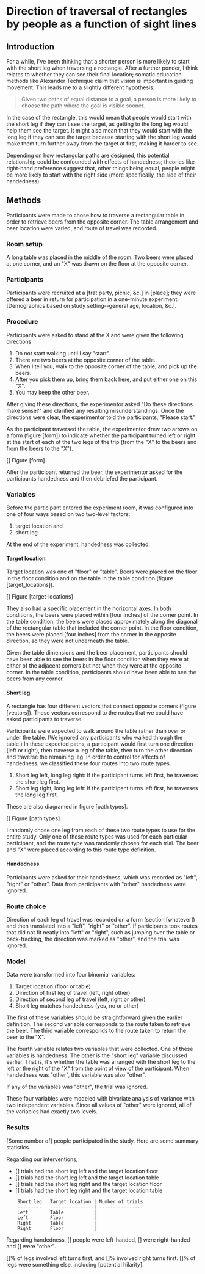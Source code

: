 Direction of traversal of rectangles by people as a function of sight lines
=======

## Introduction

For a while, I've been thinking that a shorter person is more likely to start
with the short leg when traversing a rectangle. After a further ponder, I
think relates to whether they can see their final location; somatic education
methods like Alexander Technique claim that vision is important in guiding
movement. This leads me to a slightly different hypothesis:

> Given two paths of equal distance to a goal, a person is more likely to
> choose the path where the goal is visible sooner.

In the case of the rectangle, this would mean that people would start
with the short leg if they can't see the target, as getting to the long
leg would help them see the target. It might also mean that they would
start with the long leg if they can see the target because starting with
the short leg would make them turn further away from the target at first,
making it harder to see.

Depending on how rectangular paths are designed, this potential relationship
could be confounded with effects of handedness; theories like right-hand
preference suggest that, other things being equal, people might be more likely
to start with the right side (more specifically, the side of their handedness).

## Methods

Participants were made to chose how to traverse a rectangular table in order
to retrieve beers from the opposite corner. The table arrangement and beer
location were varied, and route of travel was recorded.

### Room setup

A long table was placed in the middle of the room. Two beers were placed at one
corner, and an "X" was drawn on the floor at the opposite corner.

### Participants

Participants were recruited at a [frat party, picnic, &c.] in [place]; they were
offered a beer in return for participation in a one-minute experiment.
[Demographics based on study setting--general age, location, &c.].

### Procedure

Participants were asked to stand at the X and were given the following directions.

1. Do not start walking until I say "start".
2. There are two beers at the opposite corner of the table.
3. When I tell you, walk to the opposite corner of the table, and pick up the beers.
4. After you pick them up, bring them back here, and put either one on this "X".
5. You may keep the other beer.

After giving these directions, the experimentor asked "Do these directions make
sense?" and clarified any resulting misunderstandings. Once the directions were
clear, the experimentor told the participants, "Please start."

As the participant traversed the table, the experimentor drew two arrows on a
form (figure [form]) to indicate whether the participant turned left or right
at the start of each of the two legs of the trip (from the "X" to the beers
and from the beers to the "X").

[]
Figure [form]

After the participant returned the beer, the experimentor asked for the
participants handedness and then debriefed the participant.

### Variables

Before the participant entered the experiment room, it was configured into
one of four ways based on two two-level factors:

1. target location and
2. short leg.

At the end of the experiment, handedness was collected.

#### Target location
Target location was one of "floor" or "table". Beers were placed on the floor
in the floor condition and on the table in the table condition
(figure [target_locations]).

[]
Figure [target-locations]

They also had a specific placement in the horizontal axes. In both conditions,
the beers were placed within [four inches] of the corner point. In the table
condition, the beers were placed approximately along the diagonal of the
rectangular table that included the corner point. In the floor condition, the
beers were placed [four inches] from the corner in the opposite direction,
so they were not underneath the table.

Given the table dimensions and the beer placement, participants should have
been able to see the beers in the floor condition when they were at either
of the adjacent corners but not when they were at the opposite corner. In the
table condition, participants should have been able to see the beers from any
corner.

#### Short leg

A rectangle has four different vectors that connect opposite corners (figure
[vectors]). These vectors correspond to the routes that we could have asked
participants to traverse.

Participants were expected to walk around the table rather than over or under
the table. (We ignored any participants who walked through the table.)
In these expected paths, a participant would first turn one direction (left
or right), then traverse a leg of the table, then turn the other direction
and traverse the remaining leg. In order to control for affects of handedness,
we classified these four routes into two route types.

1. Short leg left, long leg right: If the participant turns left first,
    he traverses the short leg first.
2. Short leg right, long leg left: If the participant turns left first,
    he traverses the long leg first.

These are also diagramed in figure [path types].

[]
Figure [path types]

I randomly chose one leg from each of these two route types to use for the entire
study. Only one of these route types was used for each particular participant,
and the route type was randomly chosen for each trial. The beer and "X" were
placed according to this route type definition.

#### Handedness
Participants were asked for their handedness, which was recorded as "left",
"right" or "other". Data from participants with "other" handedness were
ignored.

### Route choice

Direction of each leg of travel was recorded on a form (section [whatever]) and
then translated into a "left", "right" or "other". If participants took routes
that did not fit neatly into "left" or "right", such as jumping over the table
or back-tracking, the direction was marked as "other", and the trial was ignored.

### Model

Data were transformed into four binomial variables:

1. Target location (floor or table)
2. Direction of first leg of travel (left, right other)
3. Direction of second leg of travel (left, right or other)
4. Short leg matches handedness (yes, no or other)

The first of these variables should be straightforward given the earlier
definition. The second variable corresponds to the route taken to retrieve
the beer. The third variable corresponds to the route taken to return the beer
to the "X".

The fourth variable relates two variables that were collected. One of these
variables is handedness. The other is the "short leg" variable discussed earlier.
That is, it's whether the table was arranged with the short leg to the left or
the right of the "X" from the point of view of the participant. When handedness
was "other", this variable was also "other".

If any of the variables was "other", the trial was ignored.

These four variables were modeled with bivariate analysis of variance with two
independent variables. Since all values of "other" were ignored, all of the
variables had exactly two levels.

### Results

[Some number of] people participated in the study. Here are some summary
statistics.

Regarding our interventions,

* [] trials had the short leg left and the target location floor
* [] trials had the short leg left and the target location table
* [] trials had the short leg right and the target location floor
* [] trials had the short leg right and the target location table

```
    Short leg   Target location | Number of trials
    ---------   --------------- | ----------------
    Left        Table           | 
    Left        Floor           | 
    Right       Table           | 
    Right       Floor           | 
```

Regarding handedness, [] people were left-handed, [] were right-handed and
[] were "other".

[]% of legs involved left turns first, and []% involved right turns first.
[]% of legs were something else, including [potential hilarity].


